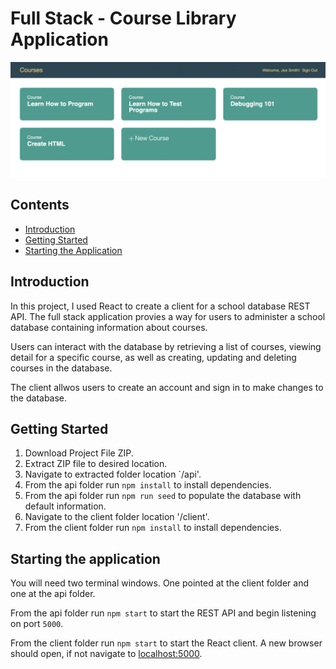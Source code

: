 # Full Stack - Course Library Application
 
 ![Main Page](/screenshot.png?raw=true "Main Page")

## Contents
- [Introduction](#introduction)
- [Getting Started](#getting-started)
- [Starting the Application](#starting-the-application)


## Introduction

In this project, I used React to create a client for a school database REST API. The full stack application provies a way for users to administer a school database containing information about courses. 

Users can interact with the database by retrieving a list of courses, viewing detail for a specific course, as well as creating, updating and deleting courses in the database.

The client allwos users to create an account and sign in to make changes to the database.

## Getting Started
1. Download Project File ZIP.
2. Extract ZIP file to desired location.
3. Navigate to extracted folder location `/api'.
4. From the api folder run `npm install` to install dependencies.
5. From the api folder run `npm run seed` to populate the database with default information.
6. Navigate to the client folder location '/client'.
7. From the client folder run `npm install` to install dependencies.


## Starting the application

You will need two terminal windows. One pointed at the client folder and one at the api folder. 

From the api folder run `npm start` to start the REST API and begin listening on port `5000`.

From the client folder run `npm start` to start the React client. A new browser should open, if not navigate to [localhost:5000](http://localhost:3000).


